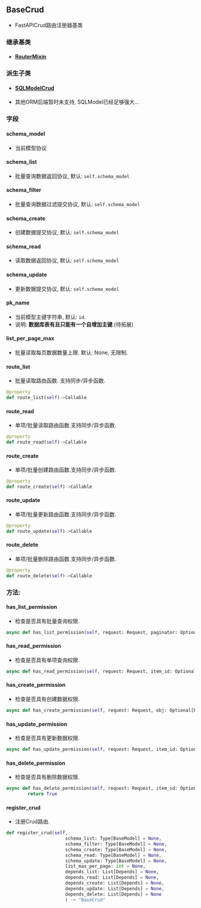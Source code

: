 ## BaseCrud

- FastAPICrud路由注册器基类

### 继承基类

- #### [RouterMixin](../RouterMixin/#routermixin)

### 派生子类

- #### [SQLModelCrud](../SQLModelCrud/#sqlmodelcrud)

- 其他ORM后端暂时未支持, SQLModel已经足够强大...

### 字段

#### schema_model

- 当前模型协议

#### schema_list

- 批量查询数据返回协议, 默认: `self.schema_model`

#### schema_filter

- 批量查询数据过滤提交协议, 默认: `self.schema_model`

#### schema_create

- 创建数据提交协议, 默认: `self.schema_model`

#### schema_read

- 读取数据返回协议, 默认: `self.schema_model`

#### schema_update

- 更新数据提交协议, 默认: `self.schema_model`

#### pk_name

- 当前模型主键字符串, 默认: `id`.
- 说明: **数据库表有且只能有一个自增加主键**.(待拓展)

#### list_per_page_max

- 批量读取每页数据数量上限. 默认: None, 无限制.

#### route_list

- 批量读取路由函数. 支持同步/异步函数.

```python
@property
def route_list(self)->Callable
```

#### route_read

- 单项/批量读取路由函数.支持同步/异步函数.

```python
@property
def route_read(self)->Callable
```

#### route_create

- 单项/批量创建路由函数.支持同步/异步函数.

```python
@property
def route_create(self)->Callable
```

#### route_update

- 单项/批量更新路由函数.支持同步/异步函数.

```python
@property
def route_update(self)->Callable
```

#### route_delete

- 单项/批量删除路由函数.支持同步/异步函数.

```python
@property
def route_delete(self)->Callable
```

### 方法:

#### has_list_permission

- 检查是否具有批量查询权限.

```python
async def has_list_permission(self, request: Request, paginator: Optional[Paginator], filter: Optional[BaseModel],**kwargs) -> bool
```

#### has_read_permission

- 检查是否具有单项查询权限.

```python
async def has_read_permission(self, request: Request, item_id: Optional[List[str]], **kwargs) -> bool
```

#### has_create_permission

- 检查是否具有创建数据权限.

```python
async def has_create_permission(self, request: Request, obj: Optional[BaseModel], **kwargs) -> bool
```

#### has_update_permission

- 检查是否具有更新数据权限.

```python
async def has_update_permission(self, request: Request, item_id: Optional[List[str]], obj: Optional[BaseModel],**kwargs) -> bool
```

#### has_delete_permission

- 检查是否具有删除数据权限.

```python
async def has_delete_permission(self, request: Request, item_id: Optional[List[str]], **kwargs) -> bool:
        return True
```

#### register_crud

- 注册Crud路由.

```python
def register_crud(self,
                      schema_list: Type[BaseModel] = None,
                      schema_filter: Type[BaseModel] = None,
                      schema_create: Type[BaseModel] = None,
                      schema_read: Type[BaseModel] = None,
                      schema_update: Type[BaseModel] = None,
                      list_max_per_page: int = None,
                      depends_list: List[Depends] = None,
                      depends_read: List[Depends] = None,
                      depends_create: List[Depends] = None,
                      depends_update: List[Depends] = None,
                      depends_delete: List[Depends] = None
                      ) -> "BaseCrud"
```



